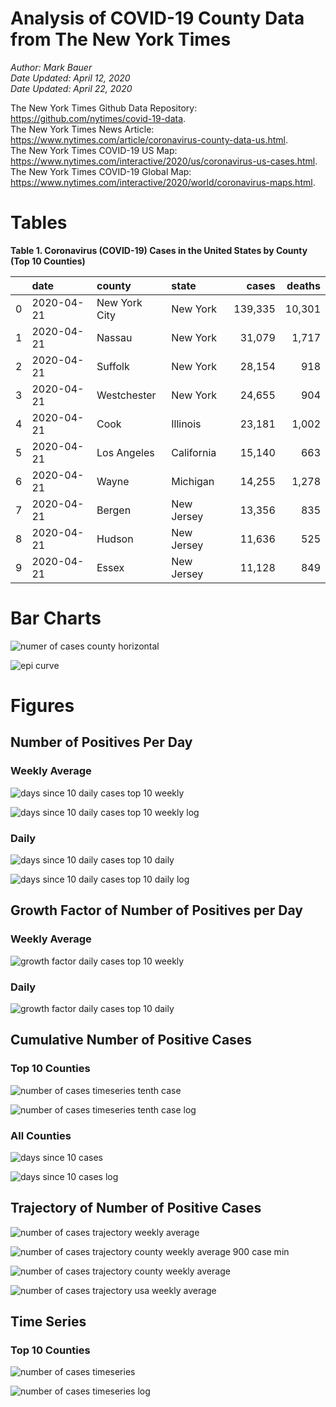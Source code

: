# Analysis of COVID-19 County Data from The New York Times

*Author: Mark Bauer*  
*Date Updated: April 12, 2020*  
*Date Updated: April 22, 2020*

The New York Times Github Data Repository: https://github.com/nytimes/covid-19-data.   
The New York Times News Article: https://www.nytimes.com/article/coronavirus-county-data-us.html.  
The New York Times COVID-19 US Map: https://www.nytimes.com/interactive/2020/us/coronavirus-us-cases.html.   
The New York Times COVID-19 Global Map: https://www.nytimes.com/interactive/2020/world/coronavirus-maps.html.  


# Tables

**Table 1. Coronavirus (COVID-19) Cases in the United States by County (Top 10 Counties)**

|    | date       | county        | state      | cases   | deaths   |
|---:|:-----------|:--------------|:-----------|--------:|---------:|
|  0 | 2020-04-21 | New York City | New York   | 139,335 | 10,301   |
|  1 | 2020-04-21 | Nassau        | New York   | 31,079  | 1,717    |
|  2 | 2020-04-21 | Suffolk       | New York   | 28,154  | 918      |
|  3 | 2020-04-21 | Westchester   | New York   | 24,655  | 904      |
|  4 | 2020-04-21 | Cook          | Illinois   | 23,181  | 1,002    |
|  5 | 2020-04-21 | Los Angeles   | California | 15,140  | 663      |
|  6 | 2020-04-21 | Wayne         | Michigan   | 14,255  | 1,278    |
|  7 | 2020-04-21 | Bergen        | New Jersey | 13,356  | 835      |
|  8 | 2020-04-21 | Hudson        | New Jersey | 11,636  | 525      |
|  9 | 2020-04-21 | Essex         | New Jersey | 11,128  | 849      | 


# Bar Charts

![numer of cases county horizontal](figures/counties-barh.png)  

![epi curve](figures/epi_curve.png)  


# Figures

##  Number of Positives Per Day

### Weekly Average

![days since 10 daily cases top 10 weekly](figures/10-cases-timeseries-by-county-top-10-weekly.png)

![days since 10 daily cases top 10 weekly log](figures/10-cases-timeseries-by-county-top-10-weekly-log.png) 

### Daily

![days since 10 daily cases top 10 daily](figures/10-cases-timeseries-by-county-top-10-daily.png)

![days since 10 daily cases top 10 daily log](figures/10-cases-timeseries-by-county-top-10-daily-log.png)


##  Growth Factor of Number of Positives per Day

### Weekly Average

![growth factor daily cases top 10 weekly](figures/growth-factor-top-10-weekly.png)

### Daily 

![growth factor daily cases top 10 daily](figures/growth-factor-top-10-daily.png)


## Cumulative Number of Positive Cases  

### Top 10 Counties
![number of cases timeseries tenth case](figures/county-timeseries-tenth-case.png)

![number of cases timeseries tenth case log](figures/county-timeseries-tenth-case-log.png)  

### All Counties
![days since 10 cases](figures/10-cases-timeseries-all-counties.png)

![days since 10 cases log](figures/10-cases-timeseries-all-counties-log.png)


## Trajectory of Number of Positive Cases

![number of cases trajectory weekly average](figures/county-trajectory-weekly-plot.png)   

![number of cases trajectory county weekly average 900 case min](figures/all-counties-trajectory-weekly-plot-labels.png)

![number of cases trajectory county weekly average](figures/all-counties-trajectory-weekly-plot.png) 

![number of cases trajectory usa weekly average](figures/usa-counties-trajectory-weekly-plot.png)


## Time Series

### Top 10 Counties
![number of cases timeseries](figures/county-timeseries-top10.png)

![number of cases timeseries log](figures/county-timeseries-top10-log.png)  



